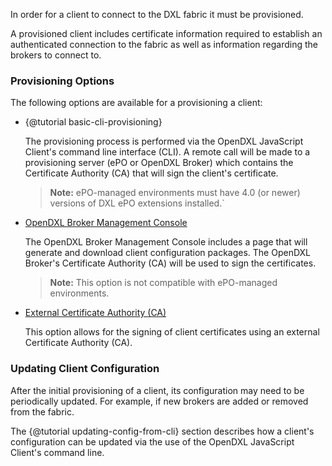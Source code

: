 In order for a client to connect to the DXL fabric it must be provisioned.

A provisioned client includes certificate information required to establish
an authenticated connection to the fabric as well as information regarding
the brokers to connect to.

### Provisioning Options

The following options are available for a provisioning a client:

* {@tutorial basic-cli-provisioning}

  The provisioning process is performed via the OpenDXL JavaScript Client's
  command line interface (CLI). A remote call will be made to a provisioning
  server (ePO or OpenDXL Broker) which contains the Certificate Authority (CA)
  that will sign the client's certificate.

  > **Note:** ePO-managed environments must have 4.0 (or newer) versions of
  >  DXL ePO extensions installed.`

* [OpenDXL Broker Management Console](https://opendxl.github.io/opendxl-client-python/pydoc/openconsoleprovisioning.html)

  The OpenDXL Broker Management Console includes a page that will generate and
  download client configuration packages. The OpenDXL Broker's Certificate
  Authority (CA) will be used to sign the certificates.

  > **Note:** This option is not compatible with ePO-managed environments.

* [External Certificate Authority (CA)](https://opendxl.github.io/opendxl-client-python/pydoc/epoexternalcertissuance.html)

  This option allows for the signing of client certificates using an external
  Certificate Authority (CA).

### Updating Client Configuration

After the initial provisioning of a client, its configuration may need to be
periodically updated. For example, if new brokers are added or removed from the
fabric.

The {@tutorial updating-config-from-cli} section describes how a client's
configuration can be updated via the use of the OpenDXL JavaScript Client's
command line.

